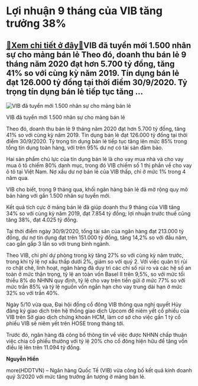 Lợi nhuận 9 tháng của VIB tăng trưởng 38%
=========================================

[:gift:Xem chi tiết ở đây:gift:](https://hddtvn.com/loi-nhuan-9-thang-cua-vib-tang-truong-38/)VIB đã tuyển mới 1.500 nhân sự cho mảng bán lẻ Theo đó, doanh thu bán lẻ 9 tháng năm 2020 đạt hơn 5.700 tỷ đồng, tăng 41% so với cùng kỳ năm 2019. Tín dụng bán lẻ đạt 126.000 tỷ đồng tại thời điểm 30/9/2020. Tỷ trọng tín dụng bán lẻ tiếp tục tăng …
--------------------------------------------------------------------------------------------------------------------------------------------------------------------------------------------------------------------------------------------------------





![VIB đã tuyển mới 1.500 nhân sự cho mảng bán lẻ](https://hddtvn.com/wp-content/uploads/2021/01/4654_vib.jpg "VIB đã tuyển mới 1.500 nhân sự cho mảng bán lẻ")


VIB đã tuyển mới 1.500 nhân sự cho mảng bán lẻ



Theo đó, doanh thu bán lẻ 9 tháng năm 2020 đạt hơn 5.700 tỷ đồng, tăng 41% so với cùng kỳ năm 2019. Tín dụng bán lẻ đạt 126.000 tỷ đồng tại thời điểm 30/9/2020. Tỷ trọng tín dụng bán lẻ tiếp tục tăng lên mức 85% trong tổng tín dụng toàn hàng, với trên 95% dư nợ có tài sản đảm bảo.


Hai sản phẩm chủ lực của tín dụng bán lẻ là cho vay mua nhà và cho vay mua ô tô chiếm 80% danh mục, trong đó VIB chiếm số 1 thị phần về cho vay ô tô tại Việt Nam. Nợ xấu dư nợ bán lẻ của VIB thấp, chỉ ở mức 1% trong 4 năm qua.


VIB cho biết, trong 9 tháng qua, khối ngân hàng bán lẻ đã mở rộng quy mô bán hàng với gần 1.500 nhân sự tuyển mới.


Kết quả tích cực ở mảng bán lẻ đã giúp doanh thu 9 tháng của VIB tăng 34% so với cùng kỳ năm 2019, đạt 7.854 tỷ đồng; lợi nhuận trước thuế cũng tăng 38%, đạt 4.025 tỷ đồng.


Tại thời điểm ngày 30/9/2020, tổng tài sản của ngân hàng đạt 213.000 tỷ đồng, dư nợ tín dụng đạt trên 151.000 tỷ đồng, tăng 14,2% so với đầu năm, cao gần gấp 3 lần so với trung bình ngành.


Theo VIB, chi phí dự phòng trong kỳ tăng 27% so với cùng kỳ năm trước, trong khi tỷ lệ nợ xấu thấp dưới 2%, giảm so với quý 2. Với việc quản trị rủi ro chặt chẽ, linh hoạt, ngân hàng đã duy trì các chỉ số rủi ro và các hệ số an toàn ở mức thận trọng, tỷ lệ an toàn vốn Basel II trên 9,5%, so với mức tối thiểu 8% do NHNN quy định, tỷ lệ cho vay trên tiền gửi ở mức 77% so với mức trần 85% và tỷ lệ nguồn vốn ngắn hạn cho vay trung dài hạn ở mức 32% so với trần 40%.


Ngày 5/10 vừa qua, Đại hội đồng cổ đông VIB thông qua nghị quyết Hủy đăng ký giao dịch trên hệ thống giao dịch Upcom để niêm yết cổ phiếu của VIB trên Sở giao dịch chứng khoán HCM, làm cơ sở cho việc gần 1 tỷ cổ phiếu VIB sẽ niêm yết trên HOSE trong tháng tới.


Trước đó, ngân hàng đã công bố thông tin về việc được NHNN chấp thuận việc chia cổ phiếu thưởng với tỷ lệ 20% cho cổ đông hiện hữu để tăng vốn điều lệ lên trên 11.094 tỷ đồng.




**Nguyễn Hiền**



more(HDDTVN) – Ngân hàng Quốc Tế (VIB) vừa công bố kết quả kinh doanh quý 3/2020 với mức tăng trưởng ấn tượng ở mảng bán lẻ.

